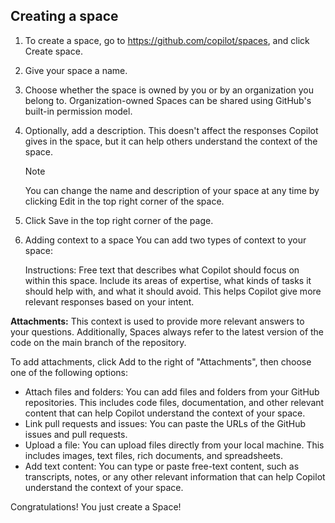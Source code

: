 ## Creating a space

1. To create a space, go to <https://github.com/copilot/spaces>, and click Create space.
1. Give your space a name.
1. Choose whether the space is owned by you or by an organization you belong to. Organization-owned Spaces can be shared using GitHub's built-in permission model.
1. Optionally, add a description. This doesn't affect the responses Copilot gives in the space, but it can help others understand the context of the space.

    >[!NOTE]
    >You can change the name and description of your space at any time by clicking  Edit in the top right corner of the space.

1. Click Save in the top right corner of the page.

1. Adding context to a space
You can add two types of context to your space:

    Instructions: Free text that describes what Copilot should focus on within this space. Include its areas of expertise, what kinds of tasks it should help with, and what it should avoid. This helps Copilot give more relevant responses based on your intent.

**Attachments:** This context is used to provide more relevant answers to your questions. Additionally, Spaces always refer to the latest version of the code on the main branch of the repository.

To add attachments, click  Add to the right of "Attachments", then choose one of the following options:

- Attach files and folders: You can add files and folders from your GitHub repositories. This includes code files, documentation, and other relevant content that can help Copilot understand the context of your space.
- Link pull requests and issues: You can paste the URLs of the GitHub issues and pull requests.
- Upload a file: You can upload files directly from your local machine. This includes images, text files, rich documents, and spreadsheets.
- Add text content: You can type or paste free-text content, such as transcripts, notes, or any other relevant information that can help Copilot understand the context of your space.

Congratulations! You just create a Space!
